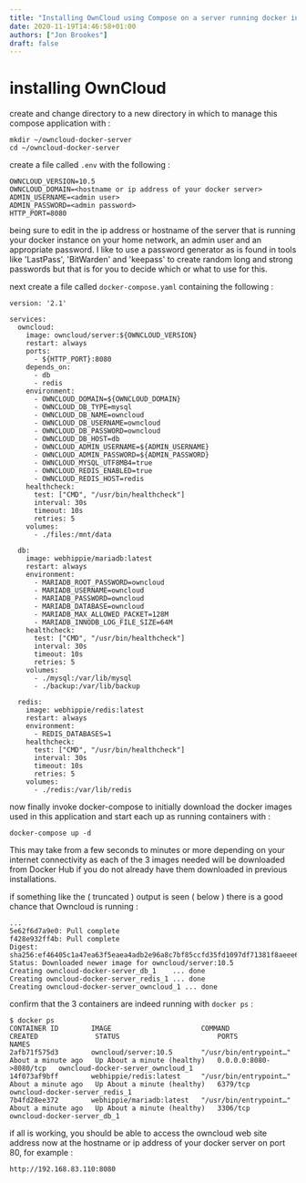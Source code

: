 ```yaml
---
title: "Installing OwnCloud using Compose on a server running docker in a home network"
date: 2020-11-19T14:46:58+01:00
authors: ["Jon Brookes"]
draft: false
---
```



# installing OwnCloud 

create and change directory to a new directory in which to manage this compose application with :

```
mkdir ~/owncloud-docker-server
cd ~/owncloud-docker-server
```

create a file called `.env` with the following :

```
OWNCLOUD_VERSION=10.5
OWNCLOUD_DOMAIN=<hostname or ip address of your docker server>
ADMIN_USERNAME=<admin user>
ADMIN_PASSWORD=<admin password>
HTTP_PORT=8080
```

being sure to edit in the ip address or hostname of the server that is running your docker instance on your home network, an admin user and an appropriate password. I like to use a password generator as is found in tools like 'LastPass', 'BitWarden' and 'keepass' to create random long and strong passwords but that is for you to decide which or what to use for this.

next create a file called `docker-compose.yaml` containing the following :

```
version: '2.1'

services:
  owncloud:
    image: owncloud/server:${OWNCLOUD_VERSION}
    restart: always
    ports:
      - ${HTTP_PORT}:8080
    depends_on:
      - db
      - redis
    environment:
      - OWNCLOUD_DOMAIN=${OWNCLOUD_DOMAIN}
      - OWNCLOUD_DB_TYPE=mysql
      - OWNCLOUD_DB_NAME=owncloud
      - OWNCLOUD_DB_USERNAME=owncloud
      - OWNCLOUD_DB_PASSWORD=owncloud
      - OWNCLOUD_DB_HOST=db
      - OWNCLOUD_ADMIN_USERNAME=${ADMIN_USERNAME}
      - OWNCLOUD_ADMIN_PASSWORD=${ADMIN_PASSWORD}
      - OWNCLOUD_MYSQL_UTF8MB4=true
      - OWNCLOUD_REDIS_ENABLED=true
      - OWNCLOUD_REDIS_HOST=redis
    healthcheck:
      test: ["CMD", "/usr/bin/healthcheck"]
      interval: 30s
      timeout: 10s
      retries: 5
    volumes:
      - ./files:/mnt/data

  db:
    image: webhippie/mariadb:latest
    restart: always
    environment:
      - MARIADB_ROOT_PASSWORD=owncloud
      - MARIADB_USERNAME=owncloud
      - MARIADB_PASSWORD=owncloud
      - MARIADB_DATABASE=owncloud
      - MARIADB_MAX_ALLOWED_PACKET=128M
      - MARIADB_INNODB_LOG_FILE_SIZE=64M
    healthcheck:
      test: ["CMD", "/usr/bin/healthcheck"]
      interval: 30s
      timeout: 10s
      retries: 5
    volumes:
      - ./mysql:/var/lib/mysql
      - ./backup:/var/lib/backup

  redis:
    image: webhippie/redis:latest
    restart: always
    environment:
      - REDIS_DATABASES=1
    healthcheck:
      test: ["CMD", "/usr/bin/healthcheck"]
      interval: 30s
      timeout: 10s
      retries: 5
    volumes:
      - ./redis:/var/lib/redis
```

now finally invoke docker-compose to initially download the docker images used in this application and start each up as running containers with :

```
docker-compose up -d
```

This may take from a few seconds to minutes or more depending on your internet connectivity as each of the 3 images needed will be downloaded from Docker Hub if you do not already have them downloaded in previous installations.

if something like the ( truncated ) output is seen ( below ) there is a good chance that Owncloud is running :

```
...
5e62f6d7a9e0: Pull complete
f428e932ff4b: Pull complete
Digest: sha256:ef46405c1a47ea63f5eaea4adb2e96a8c7bf85ccfd35fd1097df71381f8aeee6
Status: Downloaded newer image for owncloud/server:10.5
Creating owncloud-docker-server_db_1    ... done
Creating owncloud-docker-server_redis_1 ... done
Creating owncloud-docker-server_owncloud_1 ... done
```

confirm that the 3 containers are indeed running with `docker ps` :

```
$ docker ps
CONTAINER ID        IMAGE                      COMMAND                  CREATED              STATUS                        PORTS                    NAMES
2afb71f575d3        owncloud/server:10.5       "/usr/bin/entrypoint…"   About a minute ago   Up About a minute (healthy)   0.0.0.0:8080->8080/tcp   owncloud-docker-server_owncloud_1
14f073af9bff        webhippie/redis:latest     "/usr/bin/entrypoint…"   About a minute ago   Up About a minute (healthy)   6379/tcp                 owncloud-docker-server_redis_1
7b4fd28ee372        webhippie/mariadb:latest   "/usr/bin/entrypoint…"   About a minute ago   Up About a minute (healthy)   3306/tcp                 owncloud-docker-server_db_1
```

if all is working, you should be able to access the owncloud web site address now at the hostname or ip address of your docker server on port 80, for example :

```
http://192.168.83.110:8080
```

